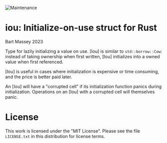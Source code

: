 ![Maintenance](https://img.shields.io/badge/maintenance-actively--developed-brightgreen.svg)

# iou: Initialize-on-use struct for Rust
Bart Massey 2023

Type for lazily initializing a value on use. [Iou] is
similar to `std::borrow::Cow`: instead of taking
ownership when first written, [Iou] initializes into a
owned value when first referenced.

[Iou] is useful in cases where initialization is
expensive or time consuming, and the price is better
paid later.

An [Iou] will have a "corrupted cell" if its initialization
function panics during initialization. Operations on an [Iou]
with a corrupted cell will themselves panic.

# License

This work is licensed under the "MIT License". Please see the file
`LICENSE.txt` in this distribution for license terms.
